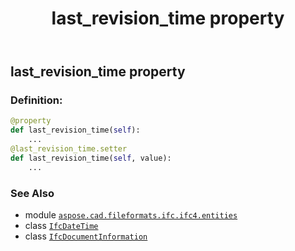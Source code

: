 ﻿---
title: last_revision_time property
second_title: Aspose.CAD for Python via .NET API References
description: 
type: docs
weight: 130
url: /python-net/aspose.cad.fileformats.ifc.ifc4.entities/ifcdocumentinformation/last_revision_time/
is_root: false
---

## last_revision_time property

### Definition:
```python
@property
def last_revision_time(self):
    ...
@last_revision_time.setter
def last_revision_time(self, value):
    ...
```

### See Also
* module [`aspose.cad.fileformats.ifc.ifc4.entities`](../../)
* class [`IfcDateTime`](/cad/python-net/aspose.cad.fileformats.ifc.ifc4.types/ifcdatetime)
* class [`IfcDocumentInformation`](/cad/python-net/aspose.cad.fileformats.ifc.ifc4.entities/ifcdocumentinformation)

